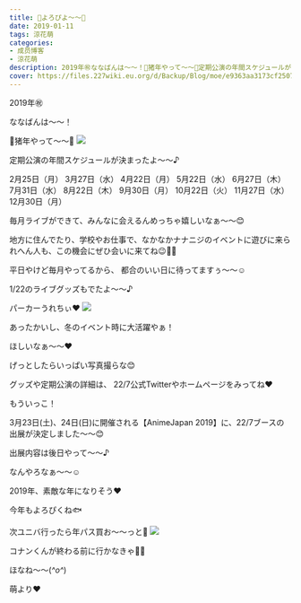 ```yaml
---
title: 🐥よろぴよ〜〜🐥
date: 2019-01-11
tags: 涼花萌
categories: 
- 成员博客
- 涼花萌
description: 2019年㊗️ななばんは〜〜！🐗猪年やって〜〜🐗定期公演の年間スケジュールが決まったよ〜〜♪2月25日（月）3月27日（水）4月22日（月）5月22日（水）...
cover: https://files.227wiki.eu.org/d/Backup/Blog/moe/e9363aa3173cf2507cd548aebbc45.jpg 
---
```







2019年㊗️

ななばんは〜〜！





🐗猪年やって〜〜🐗
![](https://files.227wiki.eu.org/d/Backup/Blog/moe/e9363aa3173cf2507cd548aebbc45.jpg)








定期公演の年間スケジュールが決まったよ〜〜♪



2月25日（月）
3月27日（水）
4月22日（月）
5月22日（水）
6月27日（木）
7月31日（水）
8月22日（木）
9月30日（月）
10月22日（火）
11月27日（水）
12月30日（月）



毎月ライブができて、みんなに会えるんめっちゃ嬉しいなぁ〜〜😊







地方に住んでたり、学校やお仕事で、なかなかナナニジのイベントに遊びに来られへん人も、この機会にぜひ会いに来てね😉💓💓





平日やけど毎月やってるから、
都合のいい日に待ってますぅ〜〜☺️









1/22のライブグッズもでたよ〜〜♪




パーカーうれちぃ❤︎
![](https://files.227wiki.eu.org/d/Backup/Blog/moe/e9363aa3173cf2507cd548aebbc45-01.jpg)




あったかいし、冬のイベント時に大活躍やぁ！



ほしいなぁ〜〜❤︎




げっとしたらいっぱい写真撮らな😊






グッズや定期公演の詳細は、
22/7公式Twitterやホームページをみってね❤︎








もういっこ！


3月23日(土)、24日(日)に開催される【AnimeJapan 2019】に、22/7ブースの出展が決定しました〜〜😊



出展内容は後日やって〜〜♪


なんやろなぁ〜〜☺️










2019年、素敵な年になりそう❤︎



今年もよろぴくね🐟










次ユニバ行ったら年パス買お〜〜っと💓
![](https://files.227wiki.eu.org/d/Backup/Blog/moe/e9363aa3173cf2507cd548aebbc45-02.jpg)






コナンくんが終わる前に行かなきゃ💓💓






ほなね〜〜(*^o^*)


萌より❤︎


